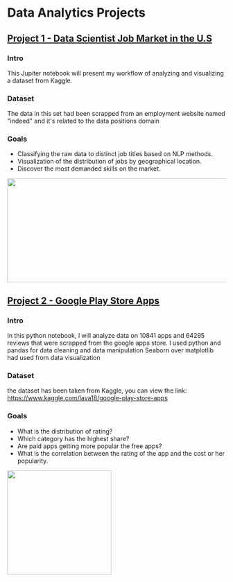 # Data Analytics Projects
##  <span style="color:red">[Project 1 - Data Scientist Job Market in the U.S](https://github.com/NirAharon1/Data-Analytics-Projects/blob/main/Project%201%20-%20Data%20Scientist%20Job%20Market%20in%20the%20U.S/DS%20job%20market.ipynb "Project 1 - Data Scientist Job Market in the U.S")</span>

### Intro
This Jupiter notebook will present my workflow of analyzing and visualizing a dataset from Kaggle.

### Dataset
The data in this set had been scrapped from an employment website named "indeed" and it's related to the data positions domain

### Goals
* Classifying the raw data to distinct job titles based on NLP methods.
* Visualization of the distribution of jobs by geographical location.
* Discover the most demanded skills on the market.


<img src="https://github.com/NirAharon1/Data-Analytics-Projects/blob/main/Project%201%20-%20Data%20Scientist%20Job%20Market%20in%20the%20U.S/positions.png" width="656" height="240">

##  <span style="color:red">[Project 2 - Google Play Store Apps](https://github.com/NirAharon1/Data-Analytics-Projects/blob/main/Project%202%20-%20Google%20Play%20Store%20Apps/google%20paly%20store%20apps.ipynb "Project 2 - Google Play Store Apps")</span>

### Intro
In this python notebook, I will analyze data on 10841 apps and 64295 reviews that were scrapped from the google apps store.
I used python and pandas for data cleaning and data manipulation
Seaborn over matplotlib had used from data visualization

### Dataset
the dataset has been taken from Kaggle,
you can view the link: https://www.kaggle.com/lava18/google-play-store-apps 

### Goals
* What is the distribution of rating?
* Which category has the highest share? 
* Are paid apps getting more popular the free apps? 
* What is the correlation between the rating of the app and the cost or her popularity.

<img src="https://github.com/NirAharon1/Data-Analytics-Projects/blob/main/Project%202%20-%20Google%20Play%20Store%20Apps/Rating%20distribution.png" width="240" height="240">


  
